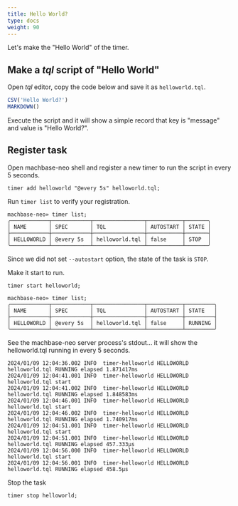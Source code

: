 ```yaml
---
title: Hello World?
type: docs
weight: 90
---
```


Let's make the "Hello World" of the timer.

## Make a *tql* script of "Hello World"

Open *tql* editor, copy the code below and save it as `helloworld.tql`.

```js
CSV('Hello World?')
MARKDOWN()
```

Execute the script and it will show a simple record that key is "message" and value is "Hello World?".

## Register task

Open machbase-neo shell and register a new timer to run the script in every 5 seconds.

```
timer add helloworld "@every 5s" helloworld.tql; 
```

Run `timer list` to verify your registration.

```
machbase-neo» timer list;
╭────────────┬────────────┬────────────────┬───────────┬───────╮
│ NAME       │ SPEC       │ TQL            │ AUTOSTART │ STATE │
├────────────┼────────────┼────────────────┼───────────┼───────┤
│ HELLOWORLD │ @every 5s  │ helloworld.tql │ false     │ STOP  │
╰────────────┴────────────┴────────────────┴───────────┴───────╯
```

Since we did not set `--autostart` option, the state of the task is `STOP`.

Make it start to run.

```
timer start helloworld;
```

```
machbase-neo» timer list;
╭────────────┬────────────┬────────────────┬───────────┬─────────╮
│ NAME       │ SPEC       │ TQL            │ AUTOSTART │ STATE   │
├────────────┼────────────┼────────────────┼───────────┼─────────┤
│ HELLOWORLD │ @every 5s  │ helloworld.tql │ false     │ RUNNING │
╰────────────┴────────────┴────────────────┴───────────┴─────────╯
```

See the machbase-neo server process's stdout... it will show the helloworld.tql running in every 5 seconds.

```
2024/01/09 12:04:36.002 INFO  timer-helloworld HELLOWORLD helloworld.tql RUNNING elapsed 1.871417ms 
2024/01/09 12:04:41.001 INFO  timer-helloworld HELLOWORLD helloworld.tql start 
2024/01/09 12:04:41.002 INFO  timer-helloworld HELLOWORLD helloworld.tql RUNNING elapsed 1.848583ms 
2024/01/09 12:04:46.001 INFO  timer-helloworld HELLOWORLD helloworld.tql start 
2024/01/09 12:04:46.002 INFO  timer-helloworld HELLOWORLD helloworld.tql RUNNING elapsed 1.740917ms 
2024/01/09 12:04:51.001 INFO  timer-helloworld HELLOWORLD helloworld.tql start 
2024/01/09 12:04:51.001 INFO  timer-helloworld HELLOWORLD helloworld.tql RUNNING elapsed 457.333µs 
2024/01/09 12:04:56.000 INFO  timer-helloworld HELLOWORLD helloworld.tql start 
2024/01/09 12:04:56.001 INFO  timer-helloworld HELLOWORLD helloworld.tql RUNNING elapsed 458.5µs 
```

Stop the task

```
timer stop helloworld;
```
